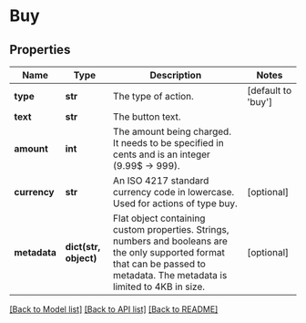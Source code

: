 # Buy

## Properties
Name | Type | Description | Notes
------------ | ------------- | ------------- | -------------
**type** | **str** | The type of action. | [default to 'buy']
**text** | **str** | The button text. | 
**amount** | **int** | The amount being charged. It needs to be specified in cents and is an integer (9.99$ -&gt; 999). | 
**currency** | **str** | An ISO 4217 standard currency code in lowercase. Used for actions of type buy. | [optional] 
**metadata** | **dict(str, object)** | Flat object containing custom properties. Strings, numbers and booleans  are the only supported format that can be passed to metadata. The metadata is limited to 4KB in size.  | [optional] 

[[Back to Model list]](../README.md#documentation-for-models) [[Back to API list]](../README.md#documentation-for-api-endpoints) [[Back to README]](../README.md)


